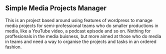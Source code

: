 ## Simple Media Projects Manager
This is an project based around using features of wordpress to manage media projects for semi-professional teams who do smaller productions in media, like a YouTube video, a podcast episode and so on. Nothing for proffesionals in the media buisness, but more aimed at those who do media in teams and need a way to organise the projects and tasks in an ordered fashion.
